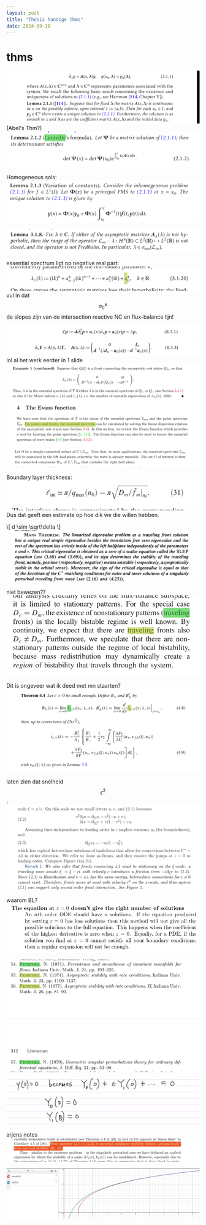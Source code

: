 ```yaml
---
layout: post
title: "Thesis handige thms"
date: 2024-09-18
---
```

<style>
.math-container {
    max-width: 100%; /* Set a maximum width to prevent it from expanding the page */
    overflow-x: auto; /* Enable horizontal scrolling */
    white-space: nowrap; /* Prevent the text from wrapping */
}
</style>

# thms
<img src="/assets/images/Pasted image 20240215153011.png" class="img-fluid rounded z-depth-1" alt="Pasted image 20240215153011.png">
(Abel's Thm?)
<img src="/assets/images/Pasted image 20240215155740.png" class="img-fluid rounded z-depth-1" alt="Pasted image 20240215155740.png">

Homogeneous sols:
<img src="/assets/images/Pasted image 20240215160407.png" class="img-fluid rounded z-depth-1" alt="Pasted image 20240215160407.png">


<img src="/assets/images/Pasted image 20240216164924.png" class="img-fluid rounded z-depth-1" alt="Pasted image 20240216164924.png">

essential spectrum ligt op negative real part:
<img src="/assets/images/Pasted image 20240216165812.png" class="img-fluid rounded z-depth-1" alt="Pasted image 20240216165812.png">vul in dat $$a_0^\pm$$ de slopes zijn van de intersection reactive NC en flux-balance lijn!


<img src="/assets/images/Pasted image 20240216180438.png" class="img-fluid rounded z-depth-1" alt="Pasted image 20240216180438.png">

<img src="/assets/images/Pasted image 20240216180512.png" class="img-fluid rounded z-depth-1" alt="Pasted image 20240216180512.png">
lol al het werk eerder in 1 slide


<img src="/assets/images/Pasted image 20240221151840.png" class="img-fluid rounded z-depth-1" alt="Pasted image 20240221151840.png">
<img src="/assets/images/Pasted image 20240221152222.png" class="img-fluid rounded z-depth-1" alt="Pasted image 20240221152222.png">

<img src="/assets/images/Pasted image 20240221152707.png" class="img-fluid rounded z-depth-1" alt="Pasted image 20240221152707.png">

Boundary layer thickness:
<img src="/assets/images/Pasted image 20240227160002.png" class="img-fluid rounded z-depth-1" alt="Pasted image 20240227160002.png">Dus dat geeft een estimate op hoe dik we die willen hebben. 
<div class="math-container">\[
d \sim \sqrt\delta
\]</div>

<img src="/assets/images/Pasted image 20240311125859.png" class="img-fluid rounded z-depth-1" alt="Pasted image 20240311125859.png">


niet bewezen??
<img src="/assets/images/Pasted image 20240312153150.png" class="img-fluid rounded z-depth-1" alt="Pasted image 20240312153150.png">


Dit is ongeveer wat ik deed met mn staarten?
<img src="/assets/images/Pasted image 20240315141901.png" class="img-fluid rounded z-depth-1" alt="Pasted image 20240315141901.png">


laten zien dat snelheid $$\epsilon^2$$:
<img src="/assets/images/Pasted image 20240326171327.png" class="img-fluid rounded z-depth-1" alt="Pasted image 20240326171327.png">


waarom BL?
<img src="/assets/images/Pasted image 20240409113124.png" class="img-fluid rounded z-depth-1" alt="Pasted image 20240409113124.png">


<img src="/assets/images/Pasted image 20240603143347.png" class="img-fluid rounded z-depth-1" alt="Pasted image 20240603143347.png">



<img src="/assets/images/Pasted image 20240909153206.png" class="img-fluid rounded z-depth-1" alt="Pasted image 20240909153206.png">

arjens notes
<img src="/assets/images/Pasted image 20240912185201.png" class="img-fluid rounded z-depth-1" alt="Pasted image 20240912185201.png">


<img src="/assets/images/Pasted image 20240918134916.png" class="img-fluid rounded z-depth-1" alt="Pasted image 20240918134916.png">
